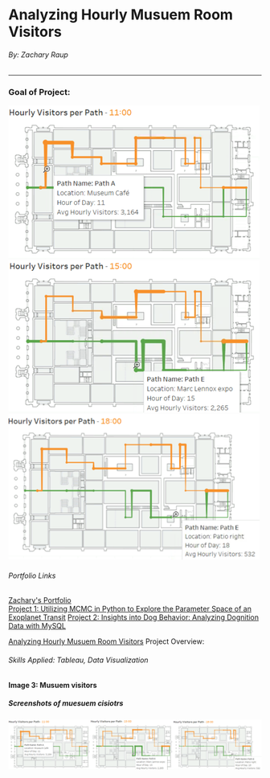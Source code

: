 # Analyzing Hourly Musuem Room Visitors
###### By: Zachary Raup
---
### Goal of Project:


<img src="11.png" width="500" />

<img src="15.png" width="500" />

<img src="18.png" width="500" />





###### Portfolio Links
[Zachary's Portfolio](README.md)  
[Project 1: Utilizing MCMC in Python to Explore the Parameter Space of an Exoplanet Transit](TOI4153_port.md)
[Project 2: Insights into Dog Behavior: Analyzing Dognition Data with MySQL](MySQL_port.md)




[Analyzing Hourly Musuem Room Visitors](MuesTabl.md)
Project Overview:
###### Skills Applied: Tableau, Data Visualization 

#### Image 3: Musuem visitors
##### Screenshots of muesuem cisiotrs

<img src="anim.png" width="700" />
